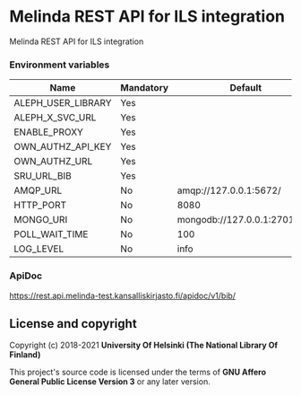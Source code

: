# Melinda REST API for ILS integration 
Melinda REST API for ILS integration

### Environment variables
| Name               | Mandatory | Default                      |
|--------------------|-----------|------------------------------|
| ALEPH_USER_LIBRARY | Yes       |                              |
| ALEPH_X_SVC_URL    | Yes       |                              |
| ENABLE_PROXY       | Yes       |                              |
| OWN_AUTHZ_API_KEY  | Yes       |                              |
| OWN_AUTHZ_URL      | Yes       |                              |
| SRU_URL_BIB        | Yes       |                              |
| AMQP_URL           | No        | amqp://127.0.0.1:5672/       |
| HTTP_PORT          | No        | 8080                         |
| MONGO_URI          | No        | mongodb://127.0.0.1:27017/db |
| POLL_WAIT_TIME     | No        | 100                          |
| LOG_LEVEL          | No        | info                         |

### ApiDoc
https://rest.api.melinda-test.kansalliskirjasto.fi/apidoc/v1/bib/

## License and copyright

Copyright (c) 2018-2021 **University Of Helsinki (The National Library Of Finland)**

This project's source code is licensed under the terms of **GNU Affero General Public License Version 3** or any later version.
